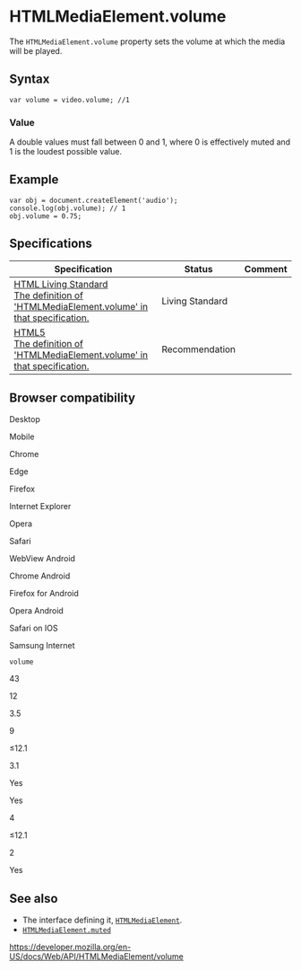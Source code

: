 # HTMLMediaElement.volume

The `HTMLMediaElement.volume` property sets the volume at which the media will be played.

## Syntax

    var volume = video.volume; //1

### Value

A double values must fall between 0 and 1, where 0 is effectively muted and 1 is the loudest possible value.

## Example

    var obj = document.createElement('audio');
    console.log(obj.volume); // 1
    obj.volume = 0.75;

## Specifications

<table><thead><tr class="header"><th>Specification</th><th>Status</th><th>Comment</th></tr></thead><tbody><tr class="odd"><td><a href="https://html.spec.whatwg.org/multipage/#dom-media-volume">HTML Living Standard<br />
<span class="small">The definition of 'HTMLMediaElement.volume' in that specification.</span></a></td><td><span class="spec-living">Living Standard</span></td><td></td></tr><tr class="even"><td><a href="https://www.w3.org/TR/html52/embedded-content-0.html#htmlmediaelement">HTML5<br />
<span class="small">The definition of 'HTMLMediaElement.volume' in that specification.</span></a></td><td><span class="spec-rec">Recommendation</span></td><td></td></tr></tbody></table>

## Browser compatibility

Desktop

Mobile

Chrome

Edge

Firefox

Internet Explorer

Opera

Safari

WebView Android

Chrome Android

Firefox for Android

Opera Android

Safari on IOS

Samsung Internet

`volume`

43

12

3.5

9

≤12.1

3.1

Yes

Yes

4

≤12.1

2

Yes

## See also

- The interface defining it, [`HTMLMediaElement`](../htmlmediaelement).
- [`HTMLMediaElement.muted`](muted)

<a href="https://developer.mozilla.org/en-US/docs/Web/API/HTMLMediaElement/volume" class="_attribution-link">https://developer.mozilla.org/en-US/docs/Web/API/HTMLMediaElement/volume</a>
